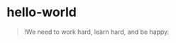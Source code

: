 # hello-world
> !We need to work hard, learn hard, and be happy.

<!--* Super Super Final Version-->
<!--* I love Jesus Christ-->
<!--* Fighting!-->
